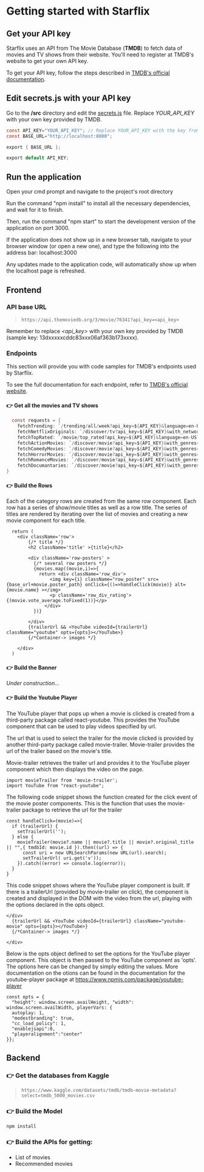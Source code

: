 # Getting started with Starflix

## Get your API key

Starflix uses an API from The Movie Database (**TMDB**) to fetch data of movies and TV shows from their website. You'll need to register at TMDB's website to get your own API key.

To get your API key, follow the steps described in [TMDB's official documentation](https://developers.themoviedb.org/3/getting-started/introduction "TMDB documentation website").

## Edit **secrets.js** with your API key

Go to the **/src** directory and edit the [secrets.js](./src/secrets.js) file. Replace *YOUR_API_KEY* with your own key provided by TMDB.

```java
const API_KEY="YOUR_API_KEY"; // Replace YOUR_API_KEY with the key from TMDB (sample key: 13dxxxxxcddc83xxx06af363b173xxxx)
const BASE_URL="http://localhost:8000";

export { BASE_URL };

export default API_KEY;
```

## Run the application

Open your cmd prompt and navigate to the project's root directory

Run the command "npm install" to install all the necessary dependencies, and wait for it to finish.

Then, run the command "npm start" to start the development version of the application on port 3000.

If the application does not show up in a new browser tab, navigate to your browser window (or open a new one), and type the following into the address bar: localhost:3000

Any updates made to the application code, will automatically show up when the localhost page is refreshed.
## Frontend

### API base URL

> `https://api.themoviedb.org/3/movie/76341?api_key=<api_key>`

Remember to replace *<api_key>* with your own key provided by TMDB (sample key: 13dxxxxxcddc83xxx06af363b173xxxx).

### Endpoints

This section will provide you with code samples for TMDB's endpoints used by Starflix.

To see the full documentation for each endpoint, refer to [TMDB's official website](https://developers.themoviedb.org/3/getting-started/introduction "TMDB documentation website").

#### 👉 Get all the movies and TV shows

```java
  const requests = {
    fetchTrending: `/trending/all/week?api_key=${API_KEY}&language=en-US`, // Get the list of trending movies, TV shows and people in the current week. 
    fetchNetflixOriginals: `/discover/tv?api_key=${API_KEY}&with_networks=213`, // Get the list of Netflix Originals.
    fetchTopRated: `/movie/top_rated?api_key=${API_KEY}&language=en-US`, // Get the list of top rated movies.
    fetchActionMovies: `/discover/movie?api_key=${API_KEY}&with_genres=28`, // Get the list of movies by genre (Action).
    fetchComedyMovies: `/discover/movie?api_key=${API_KEY}&with_genres=35`, // Get the list of movies by genre (Comedy).
    fetchHorrorMovies: `/discover/movie?api_key=${API_KEY}&with_genres=27`, // Get the list of movies by genre (Horror).
    fetchRomanceMovies: `/discover/movie?api_key=${API_KEY}&with_genres=10749`, // Get the list of movies by genre (Romance).
    fetchDocumantaries: `/discover/movie?api_key=${API_KEY}&with_genres=99` // Get the list of movies by genre (Documentaries).
}
```

#### 👉 Build the Rows

Each of the category rows are created from the same row component. Each row has a series of show/movie titles as well as a row title. The series of titles are rendered by iterating over the list of movies and creating a new movie component for each title.

```
  return (
    <div className='row'>
        {/* title */}
        <h2 className='title' >{title}</h2>

        <div className='row-posters' >
          {/* several row posters */}
          {movies.map((movie,i)=>{
            return <div className='row_div'>
                <img key={i} className="row_poster" src={base_url+movie.poster_path} onClick={()=>handleClick(movie)} alt={movie.name} ></img>
                <p className='row_div_rating'>{(movie.vote_average.toFixed(1))}</p>
              </div>
          })}

        </div>
        {trailerUrl && <YouTube videoId={trailerUrl} className="youtube" opts={opts}></YouTube>}
        {/*Container-> images */}

    </div>
  )
```

#### 👉 Build the Banner

*Under construction...*

#### 👉 Build the Youtube Player

The YouTube player that pops up when a movie is clicked is created from a third-party package called react-youtube. This provides the YouTube component that can be used to play videos specified by url.

The url that is used to select the trailer for the movie clicked is provided by another third-party package called movie-trailer. Movie-trailer provides the url of the trailer based on the movie's title.

Movie-trailer retrieves the trailer url and provides it to the YouTube player component which then displays the video on the page.

```
import movieTrailer from 'movie-trailer';
import YouTube from "react-youtube";
```

The following code snippet shows the function created for the click event of the movie poster components. This is the function that uses the movie-trailer package to retrieve the url for the trailer
```
const handleClick=(movie)=>{
  if (trailerUrl) {
    setTrailerUrl('');
  } else {
    movieTrailer(movie?.name || movie?.title || movie?.original_title || "",{ tmdbId: movie.id }).then((url) => { 
      const uri = new URLSearchParams(new URL(url).search);
      setTrailerUrl( uri.get('v'));  
    }).catch((error) => console.log(error));
  }
}
```

This code snippet shows where the YouTube player component is built. If there is a trailerUrl (provided by movie-trailer on click), the <YouTube> component is created and displayed in the DOM with the video from the url, playing with the options declared in the opts object.
```
</div>  
  {trailerUrl && <YouTube videoId={trailerUrl} className="youtube-movie" opts={opts}></YouTube>}
  {/*Container-> images */}

</div>
```

Below is the opts object defined to set the options for the YouTube player component. This object is then passed to the YouTube component as 'opts'. The options here can be changed by simply editing the values. More documentation on the otions can be found in the documentation for the youtube-player package at https://www.npmjs.com/package/youtube-player
```
const opts = {
  "height": window.screen.availHeight, "width": window.screen.availWidth, playerVars: {
  autoplay: 1,
  "modestbranding": true,
  "cc_load_policy": 1,
  "enablejsapi":0,
  "playeralignment":"center"
}};
```

## Backend

### 👉 Get the databases from Kaggle

> `https://www.kaggle.com/datasets/tmdb/tmdb-movie-metadata?select=tmdb_5000_movies.csv`

### 👉 Build the Model

```npm install```

### 👉 Build the APIs for getting:

* List of movies
* Recommended movies
